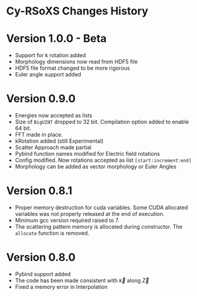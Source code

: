 Cy-RSoXS Changes History
====================================
Version 1.0.0 - Beta
=================
* Support for k rotation added
* Morphology dimensions now read from HDF5 file
* HDF5 file format changed to be more rigorous
* Euler angle support added

Version 0.9.0
=================
* Energies now accepted as lists
* Size of `BigUINT` dropped to 32 bit. Compilation option added to enable 64 bit.
* FFT made in place.
* kRotation added (still Experimental)
* Scatter Approach made partial 
* Pybind function names modified for Electric field rotations
* Config modified. Now rotations accepted as list `[start:increment:end]`
* Morphology can be added as vector morphology or Euler Angles

Version 0.8.1
=================
* Proper memory destruction for cuda variables. 
Some CUDA allocated variables was not properly released at the end of execution.  
* Minimum gcc version required raised to 7.
* The scattering pattern memory is allocated during constructor. The `allocate` function is removed.


Version 0.8.0
=================

* Pybind support added
* The code has been made consistent with $\vec{k}$ along $\vec{Z}$  
* Fixed a memory error in Interpolation
 